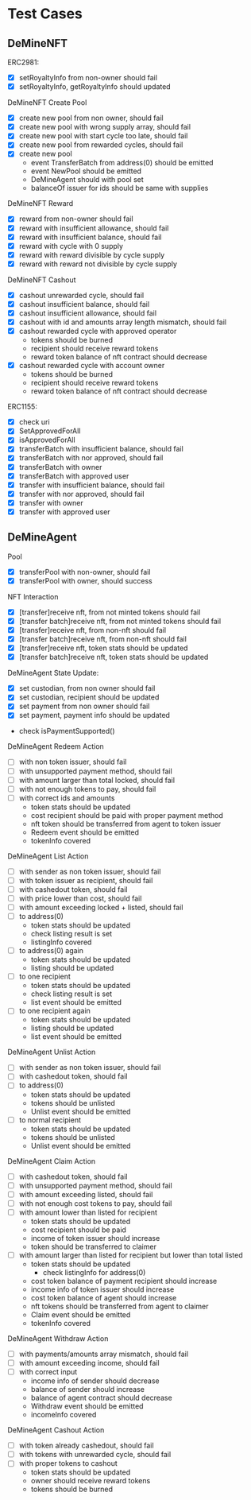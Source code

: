# Test Cases

## DeMineNFT

ERC2981:
 - [x] setRoyaltyInfo from non-owner should fail
 - [x] setRoyaltyInfo, getRoyaltyInfo should updated

DeMineNFT Create Pool
 - [x] create new pool from non owner, should fail
 - [x] create new pool with wrong supply array, should fail
 - [x] create new pool with start cycle too late, should fail
 - [x] create new pool from rewarded cycles, should fail
 - [x] create new pool
    - event TransferBatch from address(0) should be emitted
    - event NewPool should be emitted
    - DeMineAgent should with pool set
    - balanceOf issuer for ids should be same with supplies

DeMineNFT Reward
 - [x] reward from non-owner should fail
 - [x] reward with insufficient allowance, should fail
 - [x] reward with insufficient balance, should fail
 - [x] reward with cycle with 0 supply
 - [x] reward with reward divisible by cycle supply
 - [x] reward with reward not divisible by cycle supply

DeMineNFT Cashout
 - [x] cashout unrewarded cycle, should fail
 - [x] cashout insufficient balance, should fail
 - [x] cashout insufficient allowance, should fail
 - [x] cashout with id and amounts array length mismatch, should fail
 - [x] cashout rewarded cycle with approved operator
    - tokens should be burned
    - recipient should receive reward tokens
    - reward token balance of nft contract should decrease
 - [x] cashout rewarded cycle with account owner
    - tokens should be burned
    - recipient should receive reward tokens
    - reward token balance of nft contract should decrease

ERC1155:
 - [x] check uri
 - [x] SetApprovedForAll
 - [x] isApprovedForAll
 - [x] transferBatch with insufficient balance, should fail
 - [x] transferBatch with nor approved, should fail
 - [x] transferBatch with owner
 - [x] transferBatch with approved user
 - [x] transfer with insufficient balance, should fail
 - [x] transfer with nor approved, should fail
 - [x] transfer with owner
 - [x] transfer with approved user

## DeMineAgent

Pool
 - [x] transferPool with non-owner, should fail
 - [x] transferPool with owner, should success

NFT Interaction
 - [x] [transfer]receive nft, from not minted tokens should fail
 - [x] [transfer batch]receive nft, from not minted tokens should fail
 - [x] [transfer]receive nft, from non-nft should fail
 - [x] [transfer batch]receive nft, from non-nft should fail
 - [x] [transfer]receive nft, token stats should be updated
 - [x] [transfer batch]receive nft, token stats should be updated

DeMineAgent State Update:
 - [x] set custodian, from non owner should fail
 - [x] set custodian, recipient should be updated
 - [x] set payment from non owner should fail
 - [x] set payment, payment info should be updated
  - check isPaymentSupported()

DeMineAgent Redeem Action
 - [ ] with non token issuer, should fail
 - [ ] with unsupported payment method, should fail
 - [ ] with amount larger than total locked, should fail
 - [ ] with not enough tokens to pay, should fail
 - [ ] with correct ids and amounts
    - token stats should be updated
    - cost recipient should be paid with proper payment method
    - nft token should be transferred from agent to token issuer
    - Redeem event should be emitted
    - tokenInfo covered

DeMineAgent List Action
 - [ ] with sender as non token issuer, should fail
 - [ ] with token issuer as recipient, should fail
 - [ ] with cashedout token, should fail
 - [ ] with price lower than cost, should fail
 - [ ] with amount exceeding locked + listed, should fail
 - [ ] to address(0)
     - token stats should be updated
     - check listing result is set
     - listingInfo covered
 - [ ] to address(0) again
     - token stats should be updated
     - listing should be updated
 - [ ] to one recipient
     - token stats should be updated
     - check listing result is set
     - list event should be emitted
 - [ ] to one recipient again
     - token stats should be updated
     - listing should be updated
     - list event should be emitted

DeMineAgent Unlist Action
 - [ ] with sender as non token issuer, should fail
 - [ ] with cashedout token, should fail
 - [ ] to address(0)
    - token stats should be updated
    - tokens should be unlisted
    - Unlist event should be emitted
 - [ ] to normal recipient
    - token stats should be updated
    - tokens should be unlisted
    - Unlist event should be emitted

DeMineAgent Claim Action
 - [ ] with cashedout token, should fail
 - [ ] with unsupported payment method, should fail
 - [ ] with amount exceeding listed, should fail
 - [ ] with not enough cost tokens to pay, should fail
 - [ ] with amount lower than listed for recipient
    - token stats should be updated
    - cost recipient should be paid
    - income of token issuer should increase
    - token should be transferred to claimer
 - [ ] with amount larger than listed for recipient but lower than total listed
    - token stats should be updated
      - check listingInfo for address(0)
    - cost token balance of payment recipient should increase
    - income info of token issuer should increase
    - cost token balance of agent should increase
    - nft tokens should be transferred from agent to claimer
    - Claim event should be emitted
    - tokenInfo covered

DeMineAgent Withdraw Action
 - [ ] with payments/amounts array mismatch, should fail
 - [ ] with amount exceeding income, should fail
 - [ ] with correct input
    - income info of sender should decrease
    - balance of sender should increase
    - balance of agent contract should decrease
    - Withdraw event should be emitted
    - incomeInfo covered

DeMineAgent Cashout Action
 - [ ] with token already cashedout, should fail
 - [ ] with tokens with unrewarded cycle, should fail
 - [ ] with proper tokens to cashout
    - token stats should be updated
    - owner should receive reward tokens
    - tokens should be burned
